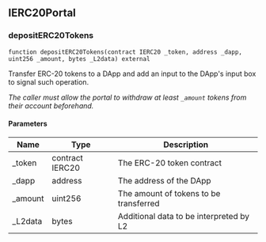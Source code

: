 ## IERC20Portal

### depositERC20Tokens

```solidity
function depositERC20Tokens(contract IERC20 _token, address _dapp, uint256 _amount, bytes _L2data) external
```

Transfer ERC-20 tokens to a DApp and add an input to
        the DApp's input box to signal such operation.

_The caller must allow the portal to withdraw at least
     `_amount` tokens from their account beforehand._

#### Parameters

| Name | Type | Description |
| ---- | ---- | ----------- |
| _token | contract IERC20 | The ERC-20 token contract |
| _dapp | address | The address of the DApp |
| _amount | uint256 | The amount of tokens to be transferred |
| _L2data | bytes | Additional data to be interpreted by L2 |

